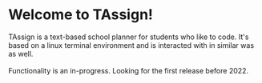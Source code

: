 # Welcome to TAssign!
TAssign is a text-based school planner for students who like to code. It's based on a linux terminal environment and is interacted with in similar was as well.
<br /><br />
Functionality is an in-progress. Looking for the first release before 2022.
